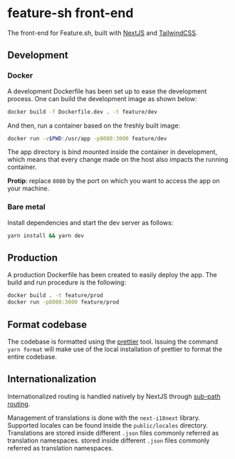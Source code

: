 # feature-sh front-end

The front-end for Feature.sh, built with [NextJS](https://nextjs.org/) and [TailwindCSS](https://tailwindcss.com/).

## Development

### Docker

A development Dockerfile has been set up to ease the development process.
One can build the development image as shown below:

```sh
docker build -f Dockerfile.dev . -t feature/dev
```

And then, run a container based on the freshly built image:

```sh
docker run -v$PWD:/usr/app -p8080:3000 feature/dev
```

The app directory is bind mounted inside the container in development, which means that every change
made on the host also impacts the running container.

**Protip**: replace `8080` by the port on which you want to access the app on your machine.

### Bare metal

Install dependencies and start the dev server as follows:

```sh
yarn install && yarn dev
```

## Production

A production Dockerfile has been created to easily deploy the app.
The build and run procedure is the following:

```sh
docker build . -t feature/prod
docker run -p8080:3000 feature/prod
```

## Format codebase

The codebase is formatted using the [prettier](https://prettier.io) tool.
Issuing the command `yarn format` will make use of the local installation of prettier
to format the entire codebase.

## Internationalization

Internationalized routing is handled natively by NextJS through [sub-path routing](https://nextjs.org/docs/advanced-features/i18n-routing#sub-path-routing).

Management of translations is done with the `next-i18next` library. Supported locales can be found inside the `public/locales` directory. Translations are
stored inside different `.json` files commonly referred as translation namespaces.
stored inside different `.json` files commonly referred as translation namespaces.
